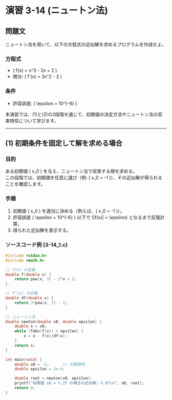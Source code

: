 # 演習 3-14 (ニュートン法)

## 問題文
ニュートン法を用いて、以下の方程式の近似解を求めるプログラムを作成せよ。

### 方程式
- \( f(x) = x^3 - 2x + 2 \)
- 微分: \( f'(x) = 3x^2 - 2 \)

### 条件
- 許容誤差: \( \epsilon = 10^{-6} \)

本演習では、(1)と(2)の2段階を通じて、初期値の決定方法やニュートン法の収束特性について学びます。

---

## (1) 初期条件を固定して解を求める場合

### 目的
ある初期値 \( x_0 \) を与え、ニュートン法で収束する根を求める。  
この段階では、初期値を任意に選び（例: \( x_0 = -1 \)）、その近似解が得られることを確認します。

### 手順
1. 初期値 \( x_0 \) を適当に決める（例えば、\( x_0 = -1 \)）。
2. 許容誤差 \( \epsilon = 10^{-6} \) 以下で \(|f(x)| < \epsilon\) となるまで反復計算。
3. 得られた近似解を表示する。

### ソースコード例 (3-14_1.c)
```c
#include <stdio.h>
#include <math.h>

// f(x) の定義
double f(double x) {
    return pow(x, 3) - 2*x + 2;
}

// f'(x) の定義
double df(double x) {
    return 3*pow(x, 2) - 2;
}

// ニュートン法
double newton(double x0, double epsilon) {
    double x = x0;
    while (fabs(f(x)) > epsilon) {
        x = x - f(x)/df(x);
    }
    return x;
}

int main(void) {
    double x0 = -1;      // 初期値例
    double epsilon = 1e-6;

    double root = newton(x0, epsilon);
    printf("初期値 x0 = %.2f の場合の近似解: %.6f\n", x0, root);
    return 0;
}
